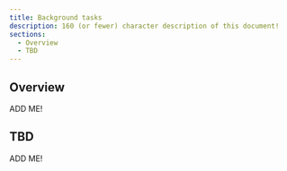 ```yaml
---
title: Background tasks
description: 160 (or fewer) character description of this document!
sections:
  - Overview
  - TBD
---
```


## Overview

ADD ME!


## TBD

ADD ME!

